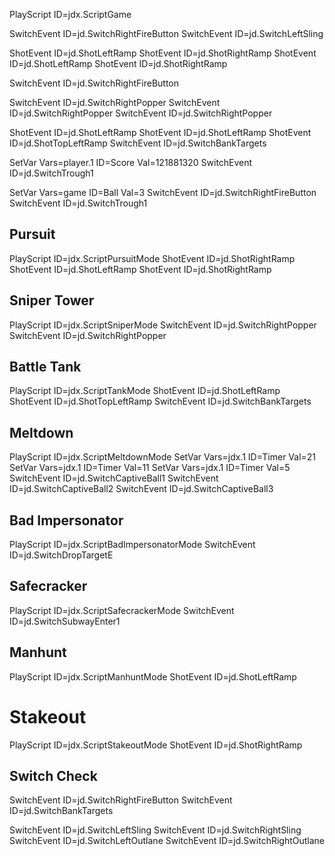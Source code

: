 PlayScript ID=jdx.ScriptGame

SwitchEvent ID=jd.SwitchRightFireButton
SwitchEvent ID=jd.SwitchLeftSling

ShotEvent ID=jd.ShotLeftRamp
ShotEvent ID=jd.ShotRightRamp
ShotEvent ID=jd.ShotLeftRamp
ShotEvent ID=jd.ShotRightRamp

SwitchEvent ID=jd.SwitchRightFireButton

SwitchEvent ID=jd.SwitchRightPopper
SwitchEvent ID=jd.SwitchRightPopper
SwitchEvent ID=jd.SwitchRightPopper

ShotEvent ID=jd.ShotLeftRamp
ShotEvent ID=jd.ShotLeftRamp
ShotEvent ID=jd.ShotTopLeftRamp
SwitchEvent ID=jd.SwitchBankTargets

SetVar Vars=player.1 ID=Score Val=121881320
SwitchEvent ID=jd.SwitchTrough1

SetVar Vars=game ID=Ball Val=3
SwitchEvent ID=jd.SwitchRightFireButton
SwitchEvent ID=jd.SwitchTrough1

## Pursuit

PlayScript ID=jdx.ScriptPursuitMode
ShotEvent ID=jd.ShotRightRamp
ShotEvent ID=jd.ShotLeftRamp
ShotEvent ID=jd.ShotRightRamp

## Sniper Tower

PlayScript ID=jdx.ScriptSniperMode
SwitchEvent ID=jd.SwitchRightPopper
SwitchEvent ID=jd.SwitchRightPopper

## Battle Tank

PlayScript ID=jdx.ScriptTankMode
ShotEvent ID=jd.ShotLeftRamp
ShotEvent ID=jd.ShotTopLeftRamp
SwitchEvent ID=jd.SwitchBankTargets

## Meltdown

PlayScript ID=jdx.ScriptMeltdownMode
SetVar Vars=jdx.1 ID=Timer Val=21
SetVar Vars=jdx.1 ID=Timer Val=11
SetVar Vars=jdx.1 ID=Timer Val=5
SwitchEvent ID=jd.SwitchCaptiveBall1
SwitchEvent ID=jd.SwitchCaptiveBall2
SwitchEvent ID=jd.SwitchCaptiveBall3

## Bad Impersonator

PlayScript ID=jdx.ScriptBadImpersonatorMode
SwitchEvent ID=jd.SwitchDropTargetE

## Safecracker

PlayScript ID=jdx.ScriptSafecrackerMode
SwitchEvent ID=jd.SwitchSubwayEnter1

## Manhunt

PlayScript ID=jdx.ScriptManhuntMode
ShotEvent ID=jd.ShotLeftRamp

# Stakeout

PlayScript ID=jdx.ScriptStakeoutMode
ShotEvent ID=jd.ShotRightRamp

## Switch Check

SwitchEvent ID=jd.SwitchRightFireButton
SwitchEvent ID=jd.SwitchBankTargets

SwitchEvent ID=jd.SwitchLeftSling
SwitchEvent ID=jd.SwitchRightSling
SwitchEvent ID=jd.SwitchLeftOutlane
SwitchEvent ID=jd.SwitchRightOutlane
